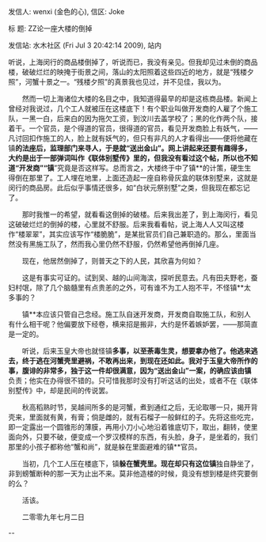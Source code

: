 发信人: wenxi (金色的心), 信区: Joke

标  题: ZZ论一座大楼的倒掉

发信站: 水木社区 (Fri Jul  3 20:42:14 2009), 站内



听说，上海闵行的商品楼倒掉了，听说而已，我没有亲见。但我却见过未倒的商品楼，破破烂烂的映掩于街景之间，落山的太阳照着这些四近的地方，就是“残楼夕照”，河蟹十景之一。“残楼夕照”的真景我也见过，并不见佳，我以为。

　　然而一切上海诸位大楼的名目之中，我知道得最早的却是这栋商品楼。新闻上曾经对我说过，几个工人就被压在这楼底下！有个职业叫做开发商的人雇了个施工队，一黑一白，后来白的因为拖欠工资，到汶川去盖学校了；黑的化作两个队，接着干。一个官员，是个得道的官员，很得道的官员，看见开发商脸上有妖气，―― 凡讨回扣作施工的人，脸上就有妖气的，但只有非凡的人才看得出――便将他藏在镇**的法座后，监理部门来寻人，于是就“送出金山”。网上讲起来还要有趣得多，大约是出于一部弹词叫作《联体别墅传》里的，但我没有看过这个帖，所以也不知道“开发商”“镇**”究竟是否这样写。总而言之，大楼终于中了镇**的计策，硬生生得倒在那里了。工人埋在地里，上面还造起一座自称骨灰盒的联体别墅来，这就是闵行的商品房。此后似乎事情还很多，如“白状元祭别墅”之类，但我现在都忘记了。

　　那时我惟一的希望，就看看这倒掉的破楼。后来我出差了，到上海闵行，看见这破破烂烂的倒掉的楼，心里就不舒服。后来我看看帖，说上海人人又叫这楼作“楼翠翠”，其实应该写作“楼脆脆”，是某批官员们自己兼职造的。那么，里面当然没有黑施工队了，然而我心里仍然不舒服，仍然希望他再倒掉几座。

　　现在，他居然倒掉了，则普天之下的人民，其欣喜为何如？

　　这是有事实可证的。试到吴、越的山间海滨，探听民意去。凡有田夫野老，蚕妇村氓，除了几个脑髓里有点贵恙的之外，可有谁不为工人抱不平，不怪镇**太多事的？

　　镇**本应该只管自己念经。施工队自迷开发商，开发商自取施工队，和别人有什么相干呢？他偏要放下经卷，横来招是搬非，大约是怀着嫉妒罢，――那简直是一定的。

　　听说，后来玉皇大帝也就怪镇**多事，以至荼毒生灵，想要拿办他了。他逃来逃去，终于逃在河蟹壳里避祸，不敢再出来，到现在还如此。我对于玉皇大帝所作的事，腹诽的非常多，独于这一件却很满意，因为“送出金山”一案，的确应该由镇**负责；他实在办得很不错的。只可惜我那时没有打听这话的出处，或者不在《联体别墅传》中，却是民间的传说罢。

　　秋高稻熟时节，吴越间所多的是河蟹，煮到通红之后，无论取哪一只，揭开背壳来，里面就有黄，有膏；倘是雌的，就有石榴子一般鲜红的子。先将这些吃完，即一定露出一个圆锥形的薄膜，再用小刀小心地沿着锥底切下，取出，翻转，使里面向外，只要不破，便变成一个罗汉模样的东西，有头脸，身子，是坐着的，我们那里的小孩子都称他“蟹和尚”，就是躲在里面避难的镇**官员。

　　当初，几个工人压在楼底下，镇**躲在蟹壳里。现在却只有这位镇**独自静坐了，非到螃蟹断种的那一天为止出不来。莫非他造楼的时候，竟没有想到楼是终究要倒的么？

　　活该。

　　二零零九年七月二日



--
